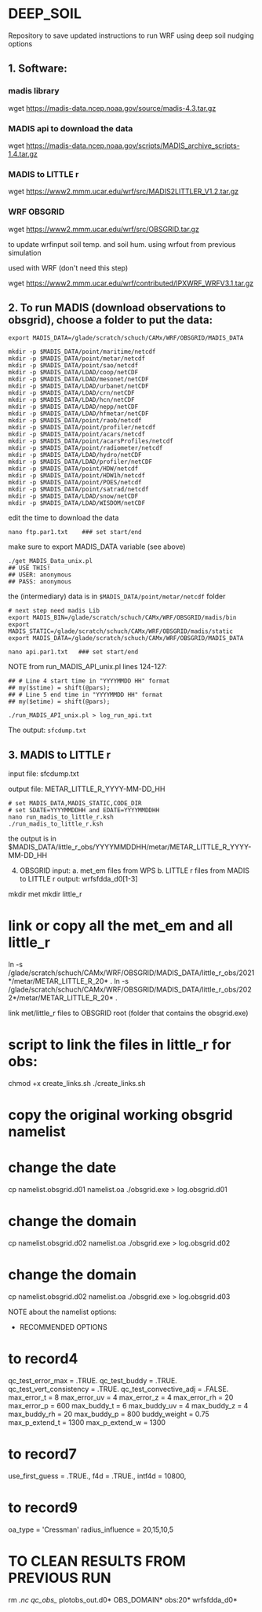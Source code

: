 # DEEP_SOIL

Repository to save updated instructions to run WRF using deep soil nudging options

## 1. Software:
### madis library
wget https://madis-data.ncep.noaa.gov/source/madis-4.3.tar.gz

### MADIS api to download the data
wget https://madis-data.ncep.noaa.gov/scripts/MADIS_archive_scripts-1.4.tar.gz

### MADIS to LITTLE r
wget https://www2.mmm.ucar.edu/wrf/src/MADIS2LITTLER_V1.2.tar.gz

### WRF OBSGRID
wget https://www2.mmm.ucar.edu/wrf/src/OBSGRID.tar.gz

to update wrfinput soil temp. and soil hum. using wrfout from previous simulation

used with WRF (don't need this step)

wget https://www2.mmm.ucar.edu/wrf/contributed/IPXWRF_WRFV3.1.tar.gz

## 2. To run MADIS (download observations to obsgrid), choose a folder to put the data:

```
export MADIS_DATA=/glade/scratch/schuch/CAMx/WRF/OBSGRID/MADIS_DATA

mkdir -p $MADIS_DATA/point/maritime/netcdf
mkdir -p $MADIS_DATA/point/metar/netcdf
mkdir -p $MADIS_DATA/point/sao/netcdf
mkdir -p $MADIS_DATA/LDAD/coop/netCDF
mkdir -p $MADIS_DATA/LDAD/mesonet/netCDF
mkdir -p $MADIS_DATA/LDAD/urbanet/netCDF
mkdir -p $MADIS_DATA/LDAD/crn/netCDF
mkdir -p $MADIS_DATA/LDAD/hcn/netCDF
mkdir -p $MADIS_DATA/LDAD/nepp/netCDF
mkdir -p $MADIS_DATA/LDAD/hfmetar/netCDF
mkdir -p $MADIS_DATA/point/raob/netcdf
mkdir -p $MADIS_DATA/point/profiler/netcdf
mkdir -p $MADIS_DATA/point/acars/netcdf
mkdir -p $MADIS_DATA/point/acarsProfiles/netcdf
mkdir -p $MADIS_DATA/point/radiometer/netcdf
mkdir -p $MADIS_DATA/LDAD/hydro/netCDF
mkdir -p $MADIS_DATA/LDAD/profiler/netCDF
mkdir -p $MADIS_DATA/point/HDW/netcdf
mkdir -p $MADIS_DATA/point/HDW1h/netcdf
mkdir -p $MADIS_DATA/point/POES/netcdf
mkdir -p $MADIS_DATA/point/satrad/netcdf
mkdir -p $MADIS_DATA/LDAD/snow/netCDF
mkdir -p $MADIS_DATA/LDAD/WISDOM/netCDF
```

edit the time to download the data

```
nano ftp.par1.txt    ### set start/end
```

make sure to export MADIS_DATA variable (see above)

```
./get_MADIS_Data_unix.pl
## USE THIS!
## USER: anonymous
## PASS: anonymous
```

the (intermediary) data is in `$MADIS_DATA/point/metar/netcdf` folder

```
# next step need madis Lib
export MADIS_BIN=/glade/scratch/schuch/CAMx/WRF/OBSGRID/madis/bin
export MADIS_STATIC=/glade/scratch/schuch/CAMx/WRF/OBSGRID/madis/static
export MADIS_DATA=/glade/scratch/schuch/CAMx/WRF/OBSGRID/MADIS_DATA
```

`nano api.par1.txt   ### set start/end`

NOTE from run_MADIS_API_unix.pl lines 124-127:
```
## # Line 4 start time in "YYYYMMDD HH" format
## my($stime) = shift(@pars);
## # Line 5 end time in "YYYYMMDD HH" format
## my($etime) = shift(@pars);
```

```./run_MADIS_API_unix.pl > log_run_api.txt```

The output: `sfcdump.txt`

## 3. MADIS to LITTLE r

input file:  sfcdump.txt

output file: METAR_LITTLE_R_YYYY-MM-DD_HH

```
# set MADIS_DATA,MADIS_STATIC,CODE_DIR
# set SDATE=YYYYMMDDHH and EDATE=YYYYMMDDHH
nano run_madis_to_little_r.ksh
./run_madis_to_little_r.ksh
```

the output is in $MADIS_DATA/little_r_obs/YYYYMMDDHH/metar/METAR_LITTLE_R_YYYY-MM-DD_HH

4. OBSGRID
input:  a. met_em files from WPS
        b. LITTLE r files from MADIS to LITTLE r
output: wrfsfdda_d0[1-3]

mkdir met
mkdir little_r
# link or copy all the met_em and all little_r
ln -s /glade/scratch/schuch/CAMx/WRF/OBSGRID/MADIS_DATA/little_r_obs/2021*/metar/METAR_LITTLE_R_20* .
ln -s /glade/scratch/schuch/CAMx/WRF/OBSGRID/MADIS_DATA/little_r_obs/2022*/metar/METAR_LITTLE_R_20* .

link met/little_r files to OBSGRID root (folder that contains the obsgrid.exe)

# script to link the files in little_r for obs:<date>
chmod +x create_links.sh
./create_links.sh

# copy the original working obsgrid namelist
# change the date
cp namelist.obsgrid.d01 namelist.oa
./obsgrid.exe > log.obsgrid.d01

# change the domain
cp namelist.obsgrid.d02 namelist.oa
./obsgrid.exe > log.obsgrid.d02

# change the domain
cp namelist.obsgrid.d02 namelist.oa
./obsgrid.exe > log.obsgrid.d03

NOTE about the namelist options:
- RECOMMENDED OPTIONS
# to record4
qc_test_error_max = .TRUE.
qc_test_buddy = .TRUE.
qc_test_vert_consistency = .TRUE.
qc_test_convective_adj = .FALSE.
max_error_t = 8
max_error_uv = 4
max_error_z = 4
max_error_rh = 20
max_error_p = 600
max_buddy_t = 6
max_buddy_uv = 4
max_buddy_z = 4
max_buddy_rh = 20
max_buddy_p = 800
buddy_weight = 0.75
max_p_extend_t = 1300
max_p_extend_w = 1300

# to record7
use_first_guess = .TRUE.,
f4d = .TRUE.,
intf4d = 10800,

# to record9
oa_type = 'Cressman'
radius_influence = 20,15,10,5

# TO CLEAN RESULTS FROM PREVIOUS RUN
rm *.nc qc_obs_* plotobs_out.d0* OBS_DOMAIN* obs:20* wrfsfdda_d0*
